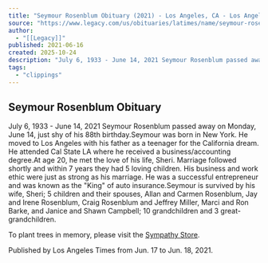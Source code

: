 ```yaml
---
title: "Seymour Rosenblum Obituary (2021) - Los Angeles, CA - Los Angeles Times"
source: "https://www.legacy.com/us/obituaries/latimes/name/seymour-rosenblum-obituary?id=10529763"
author:
  - "[[Legacy]]"
published: 2021-06-16
created: 2025-10-24
description: "July 6, 1933 - June 14, 2021 Seymour Rosenblum passed away on Monday, June 14, just shy of his 88th birthday.Seymour was born in New York. He moved to Los Angeles with his father as a teenager for the"
tags:
  - "clippings"
---
```

## Seymour Rosenblum Obituary

July 6, 1933 - June 14, 2021 Seymour Rosenblum passed away on Monday, June 14, just shy of his 88th birthday.Seymour was born in New York. He moved to Los Angeles with his father as a teenager for the California dream. He attended Cal State LA where he received a business/accounting degree.At age 20, he met the love of his life, Sheri. Marriage followed shortly and within 7 years they had 5 loving children. His business and work ethic were just as strong as his marriage. He was a successful entrepreneur and was known as the "King" of auto insurance.Seymour is survived by his wife, Sheri; 5 children and their spouses, Allan and Carmen Rosenblum, Jay and Irene Rosenblum, Craig Rosenblum and Jeffrey Miller, Marci and Ron Barke, and Janice and Shawn Campbell; 10 grandchildren and 3 great-grandchildren.

To plant trees in memory, please visit the [Sympathy Store](https://sympathy.legacy.com/en-us/funeral-flowers/productdetails/?type=obituary&p=199098565&pn=seymour-rosenblum&affiliateId=91&sku=tre-tim&pm=240).

Published by Los Angeles Times from Jun. 17 to Jun. 18, 2021.

